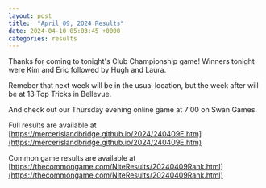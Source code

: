 ```yaml
---
layout: post
title:  "April 09, 2024 Results"
date: 2024-04-10 05:03:45 +0000
categories: results
---
```

Thanks for coming to tonight's Club Championship game! Winners tonight were Kim and Eric followed by Hugh and Laura.

Remeber that next week will be in the usual location, but the week after will be at 13 Top Tricks in Bellevue.

And check out our Thursday evening online game at 7:00 on Swan Games.

Full results are available at [https://mercerislandbridge.github.io/2024/240409E.htm](https://mercerislandbridge.github.io/2024/240409E.htm)

Common game results are available at [https://thecommongame.com/NiteResults/20240409Rank.html](https://thecommongame.com/NiteResults/20240409Rank.html)
